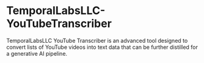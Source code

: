 # TemporalLabsLLC-YouTubeTranscriber
TemporalLabsLLC YouTube Transcriber is an advanced tool designed to convert lists of YouTube videos into text data that can be further distilled for a generative AI pipeline.
